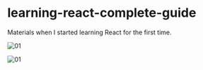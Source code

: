 # learning-react-complete-guide
Materials when I started learning React for the first time.

![01](https://user-images.githubusercontent.com/46372998/211018105-091167e0-8a6a-41e5-a57e-c6cc74b77af5.png)

![01](https://user-images.githubusercontent.com/46372998/211018976-efebdf67-47e0-4e1a-bb2a-42fa4b29a249.png)
